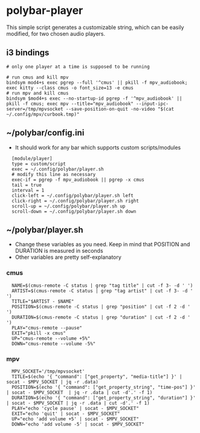 # polybar-player

This simple script generates a customizable string, which can be easily modified, for two chosen audio players.

## i3 bindings
```
# only one player at a time is supposed to be running

# run cmus and kill mpv
bindsym mod4+s exec pgrep --full '^cmus' || pkill -f mpv_audiobook; exec kitty --class cmus -o font_size=13 -e cmus
# run mpv and kill cmus
bindsym $mod4+s exec --no-startup-id pgrep -f '^mpv_audiobook' || pkill -f cmus; exec mpv --title="mpv_audiobook" --input-ipc-server=/tmp/mpvsocket --save-position-on-quit -no-video "$(cat ~/.config/mpv/curbook.tmp)"
```

## ~/polybar/config.ini
- It should work for any bar which supports custom scripts/modules
```
  [module/player]
  type = custom/script
  exec = ~/.config/polybar/player.sh
  # modify this line as necessary
  exec-if = pgrep -f mpv_audiobook || pgrep -x cmus
  tail = true
  interval = 1
  click-left = ~/.config/polybar/player.sh left
  click-right = ~/.config/polybar/player.sh right
  scroll-up = ~/.config/polybar/player.sh up
  scroll-down = ~/.config/polybar/player.sh down
```
## ~/polybar/player.sh
- Change these variables as you need. Keep in mind that POSITION and DURATION is measured in seconds
- Other variables are pretty self-explanatory
### cmus
```
  NAME=$(cmus-remote -C status | grep "tag title" | cut -f 3- -d ' ')
  ARTIST=$(cmus-remote -C status | grep "tag artist" | cut -f 3- -d ' ')
  TITLE="$ARTIST - $NAME"
  POSITION=$(cmus-remote -C status | grep "position" | cut -f 2 -d ' ')
  DURATION=$(cmus-remote -C status | grep "duration" | cut -f 2 -d ' ')
  PLAY="cmus-remote --pause"
  EXIT="pkill -x cmus"
  UP="cmus-remote --volume +5%"
  DOWN="cmus-remote --volume -5%"
```
### mpv
```
  MPV_SOCKET='/tmp/mpvsocket'
  TITLE=$(echo '{ "command": ["get_property", "media-title"] }' | socat - $MPV_SOCKET | jq -r .data)
  POSITION=$(echo '{ "command": ["get_property_string", "time-pos"] }' | socat - $MPV_SOCKET  | jq -r .data | cut -d'.' -f 1)
  DURATION=$(echo '{ "command": ["get_property_string", "duration"] }' | socat - $MPV_SOCKET | jq -r .data | cut -d'.' -f 1)
  PLAY="echo 'cycle pause' | socat - $MPV_SOCKET" 
  EXIT="echo 'quit' | socat - $MPV_SOCKET" 
  UP="echo 'add volume +5' | socat - $MPV_SOCKET" 
  DOWN="echo 'add volume -5' | socat - $MPV_SOCKET" 
```

